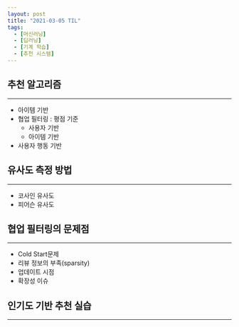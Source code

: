 ```yaml
---
layout: post
title: "2021-03-05 TIL"
tags:
  - [머신러닝]
  - [딥러닝]
  - [기계 학습]
  - [추천 시스템]
---
```


## 추천 알고리즘

---

- 아이템 기반
- 협업 필터링 : 평점 기준
  - 사용자 기반
  - 아이템 기반
- 사용자 행동 기반

## 유사도 측정 방법

---

- 코사인 유사도
- 피어슨 유사도

## 협업 필터링의 문제점

---

- Cold Start문제
- 리뷰 정보의 부족(sparsity)
- 업데이트 시점
- 확장성 이슈

## 인기도 기반 추천 실습

---
